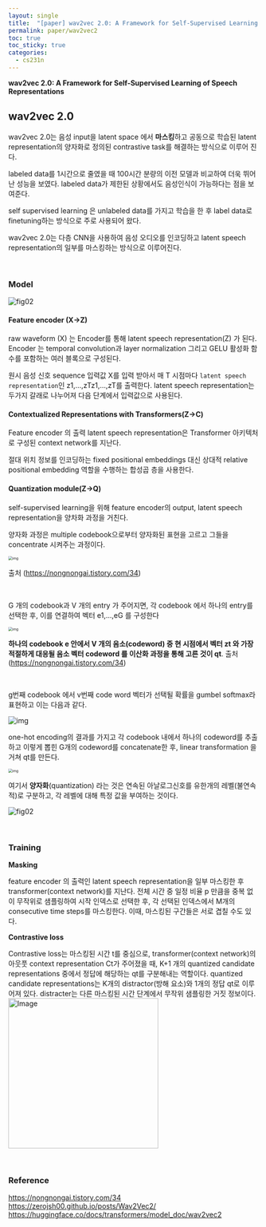 ```yaml
---
layout: single
title:  "[paper] wav2vec 2.0: A Framework for Self-Supervised Learning of Speech Representations"
permalink: paper/wav2vec2
toc: true
toc_sticky: true
categories: 
  - cs231n
---
```



**wav2vec 2.0: A Framework for Self-Supervised Learning of Speech Representations**

## wav2vec 2.0

wav2vec 2.0는 음성 input을 latent space 에서 **마스킹**하고 공동으로 학습된 latent representation의 양자화로 정의된 contrastive task를 해결하는 방식으로 이루어 진다.

labeled data를 1시간으로 줄였을 때 100시간 분량의 이전 모델과 비교하여 더욱 뛰어난 성능을 보였다. labeled data가 제한된 상황에서도 음성인식이 가능하다는 점을 보여준다.

self supervised learning 은 unlabeled data를 가지고 학습을 한 후 label data로 finetuning하는 방식으로 주로 사용되어 왔다. 

wav2vec 2.0는 다층 CNN을 사용하여 음성 오디오를 인코딩하고 latent speech representation의 일부를 마스킹하는 방식으로 이루어진다.


<br>   


### Model

![fig02](https://zerojsh00.github.io/assets/img/2022-07-31-Wav2Vec2/fig02.png)



#### Feature encoder (X->Z)

raw waveform (X) 는 Encoder를 통해 latent speech representation(Z) 가 된다. Encoder 는 temporal convolution과 layer normalization 그리고 GELU 활성화 함수를 포함하는 여러 블록으로 구성된다.

원시 음성 신호 sequence 입력값 X를 입력 받아서 매 T 시점마다 `latent speech representation`인 z1,…,zTz1,…,zT를 출력한다. latent speech representation는 두가지 갈래로 나누어져 다음 단계에서 입력값으로 사용된다. 



#### Contextualized Representations with Transformers(Z->C)

Feature encoder 의 출력 latent speech representation은 Transformer 아키텍처로 구성된 context network를 지난다.

절대 위치 정보를 인코딩하는 fixed positional embeddings 대신 상대적 relative positional embedding 역할을 수행하는 합성곱 층을 사용한다.



#### Quantization module(Z->Q)

self-supervised learning을 위해 feature encoder의 output, latent speech representation을 양차화 과정을 거친다.

양자화 과정은 multiple codebook으로부터 양자화된 표현을 고르고 그들을 concentrate 시켜주는 과정이다.

<img src="https://blog.kakaocdn.net/dn/MVJxn/btrZBrXVXQB/f1hKBAtsfkm9DDYp4pxHG0/img.png" alt="img" style="zoom: 50%;" />

출처 (https://nongnongai.tistory.com/34)

<br>   

G 개의 codebook과 V 개의 entry 가 주어지면, 각 codebook 에서 하나의 entry를 선택한 후, 이를 연결하여 벡터 e1,...,eG 를 구성한다

<img src="https://blog.kakaocdn.net/dn/Lb5tQ/btrZIavSca0/NjJxnfrW4fRpy9Ps53KKV1/img.png" alt="img" style="zoom: 50%;" />

**하나의 codebook e 안에서 V 개의 음소(codeword) 중 현 시점에서 벡터 zt 와 가장 적절하게 대응될 음소 벡터 codeword 를 이산화 과정을 통해 고른 것이 qt**. 
출처 (https://nongnongai.tistory.com/34)

<br>  



g번째 codebook 에서 v번째 code word 벡터가 선택될 확률을 gumbel softmax라 표현하고 이는 다음과 같다.

![img](https://blog.kakaocdn.net/dn/n1MzA/btrZItPqtRK/IxROkwlbl8tQvmihGAgtRk/img.png)



one-hot encoding의 결과를 가지고 각 codebook 내에서 하나의 codeword를 추출하고 이렇게 뽑힌 G개의 codeword를 concatenate한 후, linear transformation 을 거쳐 qt를 만든다.

<img src="https://blog.kakaocdn.net/dn/H7oX6/btrZIswbeFP/5KXub9oQfZLIAmAWKWxwG0/img.png" alt="img" style="zoom:50%;" />



여기서 **양자화**(quantization) 라는 것은 연속된 아날로그신호를 유한개의 레벨(불연속적)로 구분하고, 각 레벨에 대해 특정 값을 부여하는 것이다.

![fig02](https://zerojsh00.github.io/assets/img/2022-07-31-Wav2Vec2/fig02.png)


<br>   


### Training

**Masking**

feature encoder 의 출력인 latent speech representation을 일부 마스킹한 후 transformer(context network)를 지난다. 전체 시간 중 일정 비율 p 만큼을 중복 없이 무작위로 샘플링하여 시작 인덱스로 선택한 후, 각 선택된 인덱스에서 M개의 consecutive time steps를 마스킹한다.
이때, 마스킹된 구간들은 서로 겹칠 수도 있다.



**Contrastive loss**

Contrastive loss는 마스킹된 시간 t를 중심으로, transformer(context network)의 아웃풋 context representation Ct가 주어졌을 때, K+1 개의 quantized candidate representations 중에서 정답에 해당하는 qt를 구분해내는 역할이다. quantized candidate representations는 K개의 distractor(방해 요소)와 1개의 정답 qt로 이루어져 있다. distracter는 다른 마스킹된 시간 단계에서 무작위 샘플링한 거짓 정보이다.
<img width="301" alt="Image" src="https://github.com/user-attachments/assets/61aa99bf-1640-462a-866e-76fd7453ac4a" />


<br>   

### **Reference**

https://nongnongai.tistory.com/34
https://zerojsh00.github.io/posts/Wav2Vec2/
https://huggingface.co/docs/transformers/model_doc/wav2vec2
